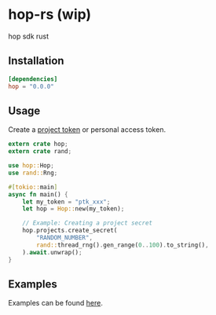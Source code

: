 # hop-rs (wip)

hop sdk rust

## Installation

```toml
[dependencies]
hop = "0.0.0"
```

## Usage

Create a [project token](https://docs.hop.io/reference/project_tokens) or personal access token.

```rust
extern crate hop;
extern crate rand;

use hop::Hop;
use rand::Rng;

#[tokio::main]
async fn main() {
    let my_token = "ptk_xxx";
    let hop = Hop::new(my_token);

    // Example: Creating a project secret
    hop.projects.create_secret(
        "RANDOM_NUMBER",
        rand::thread_rng().gen_range(0..100).to_string(),
    ).await.unwrap();
}
```

[//]: # (// let projects = hop.projects&#40;&#41;.list&#40;&#41;.unwrap&#40;&#41;;)
[//]: # (// println!&#40;"{:?}", projects&#41;;)

## Examples

Examples can be found [here](./examples).
